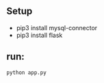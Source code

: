 
## Setup

<ul>
	<li> pip3 install mysql-connector </li>
	<li> pip3 install flask </li>

</ul>


## run:

	python app.py

	